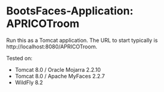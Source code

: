 # BootsFaces-Application: APRICOTroom

Run this as a Tomcat application. The URL to start typically is http://localhost:8080/APRICOTroom.

Tested on:
<ul>
<li>Tomcat 8.0 / Oracle Mojarra 2.2.10</li>
<li>Tomcat 8.0 / Apache MyFaces 2.2.7</li>
<li>WildFly 8.2</li>
</ul>
